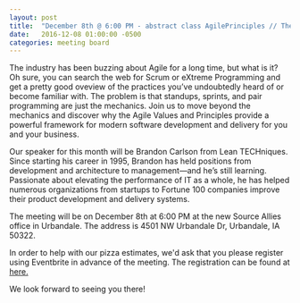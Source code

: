 ```yaml
---
layout: post
title:  "December 8th @ 6:00 PM - abstract class AgilePrinciples // The building blocks of Agile with Brandon Carlson"
date:   2016-12-08 01:00:00 -0500
categories: meeting board
---
```


The industry has been buzzing about Agile for a long time, but what is it? Oh sure, you can search the web for Scrum or eXtreme Programming and get a pretty good oveview of the practices you’ve undoubtedly heard of or become familiar with. The problem is that standups, sprints, and pair programming are just the mechanics. Join us to move beyond the mechanics and discover why the Agile Values and Principles provide a powerful framework for modern software development and delivery for you and your business.

Our speaker for this month will be Brandon Carlson from Lean TECHniques.  Since starting his career in 1995, Brandon has held positions from development and architecture to management—and he’s still learning. Passionate about elevating the performance of IT as a whole, he has helped numerous organizations from startups to Fortune 100 companies improve their product development and delivery systems. 

The meeting will be on December 8th at 6:00 PM at the new Source Allies office in Urbandale.  The address is 4501 NW Urbandale Dr, Urbandale, IA 50322.  

In order to help with our pizza estimates, we'd ask that you please register using Eventbrite in advance of the meeting.  The registration can be found at [here.](https://www.eventbrite.com/e/cijug-dec-16-agile-basics-with-brandon-carlson-tickets-29672112086)

We look forward to seeing you there! 

